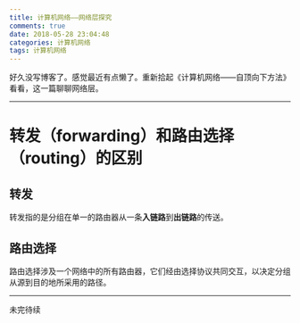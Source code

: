 ```yaml
---
title: 计算机网络——网络层探究
comments: true
date: 2018-05-28 23:04:48
categories: 计算机网络
tags: 计算机网络
---
```


好久没写博客了。感觉最近有点懒了。重新拾起《计算机网络——自顶向下方法》看看，这一篇聊聊网络层。

---


# 转发（forwarding）和路由选择（routing）的区别

## 转发

转发指的是分组在单一的路由器从一条**入链路**到**出链路**的传送。

## 路由选择

路由选择涉及一个网络中的所有路由器，它们经由选择协议共同交互，以决定分组从源到目的地所采用的路径。

---

未完待续
